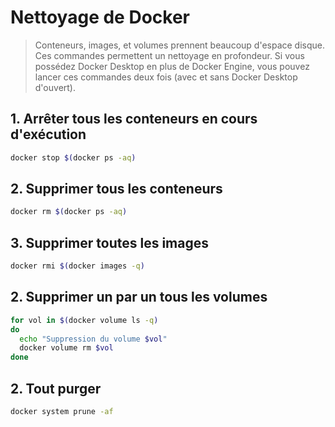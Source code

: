 # Nettoyage de Docker

> Conteneurs, images, et volumes prennent beaucoup d'espace disque. Ces commandes permettent un nettoyage en profondeur. Si vous possédez Docker Desktop en plus de Docker Engine, vous pouvez lancer ces commandes deux fois (avec et sans Docker Desktop d'ouvert).

## 1. Arrêter tous les conteneurs en cours d'exécution

```bash
docker stop $(docker ps -aq)
```

## 2. Supprimer tous les conteneurs

```bash
docker rm $(docker ps -aq)
```

## 3. Supprimer toutes les images

```bash
docker rmi $(docker images -q)
```

## 2. Supprimer un par un tous les volumes

```bash
for vol in $(docker volume ls -q)
do
  echo "Suppression du volume $vol"
  docker volume rm $vol
done
```

## 2. Tout purger

```bash
docker system prune -af
```